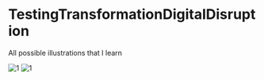 # TestingTransformationDigitalDisruption
All possible illustrations that I learn


 ![1](https://user-images.githubusercontent.com/8856857/27999657-ca58bcf6-6562-11e7-9b71-37c3c781d8ac.jpg)
 ![1](https://user-images.githubusercontent.com/8856857/27999658-ca5a32d4-6562-11e7-9dd7-1b4b9d694988.jpg)
